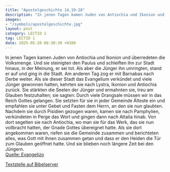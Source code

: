 ```yaml
---
title: "Apostelgeschichte 14,19-28"
description: "In jenen Tagen kamen Juden von Antiochia und Ikonion und überredeten die Volksmenge. Und sie steinigten den Paulus und schleiften ihn zur Stadt hinaus, in der Meinung, er sei tot. Als aber die Jünger ihn umringten, stand er auf und ging in die Stadt. Am anderen Tag zog er mit Bar...."
images:
- "/symbols/apostelgeschichte.jpg"
layout: post
category: LECTIO 1
tag: LECTIO 1
date: 2025-05-20 06:30:30 +0100
---
```

In jenen Tagen kamen Juden von Antiochia und Ikonion und überredeten die Volksmenge. Und sie steinigten den Paulus und schleiften ihn zur Stadt hinaus, in der Meinung, er sei tot.
Als aber die Jünger ihn umringten, stand er auf und ging in die Stadt. Am anderen Tag zog er mit Barnabas nach Derbe weiter.<!--more-->
Als sie dieser Stadt das Evangelium verkündet und viele Jünger gewonnen hatten, kehrten sie nach Lystra, Ikonion und Antiochia zurück.
Sie stärkten die Seelen der Jünger und ermahnten sie, treu am Glauben festzuhalten; sie sagten: Durch viele Drangsale müssen wir in das Reich Gottes gelangen.
Sie setzten für sie in jeder Gemeinde Älteste ein und empfahlen sie unter Gebet und Fasten dem Herrn, an den sie nun glaubten.
Nachdem sie durch Pisidien gezogen waren, kamen sie nach Pamphylien,
verkündeten in Perge das Wort und gingen dann nach Attalia hinab.
Von dort segelten sie nach Antiochia, wo man sie für das Werk, das sie nun vollbracht hatten, der Gnade Gottes übereignet hatte.
Als sie dort angekommen waren, riefen sie die Gemeinde zusammen und berichteten alles, was Gott mit ihnen zusammen getan und dass er den Heiden die Tür zum Glauben geöffnet hatte.
Und sie blieben noch längere Zeit bei den Jüngern.<br>
[Quelle: Evangelizo](https://evangeliumtagfuertag.org/DE/gospel)

[Textstelle auf Bibelserver](https://www.bibleserver.com/EU/Apostelgeschichte14,19-28)
